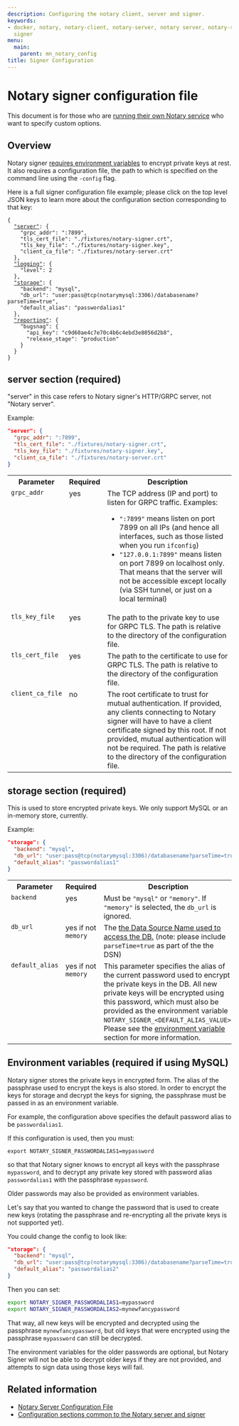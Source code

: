 ```yaml
---
description: Configuring the notary client, server and signer.
keywords:
- docker, notary, notary-client, notary-server, notary server, notary-signer, notary
  signer
menu:
  main:
    parent: mn_notary_config
title: Signer Configuration
---
```


# Notary signer configuration file

This document is for those who are [running their own Notary service](../running_a_service.md) who
want to specify custom options.

## Overview

Notary signer [requires environment variables](#environment-variables-required-if-using-mysql)
to encrypt private keys at rest. It also requires a configuration file, the path to which is
specified on the command line using the `-config` flag.

Here is a full signer configuration file example; please click on the top level JSON keys to
learn more about the configuration section corresponding to that key:

<pre><code class="language-json">{
  <a href="#server-section-required">"server"</a>: {
    "grpc_addr": ":7899",
    "tls_cert_file": "./fixtures/notary-signer.crt",
    "tls_key_file": "./fixtures/notary-signer.key",
    "client_ca_file": "./fixtures/notary-server.crt"
  },
  <a href="../common-configs/#logging-section-optional">"logging"</a>: {
    "level": 2
  },
  <a href="#storage-section-required">"storage"</a>: {
    "backend": "mysql",
    "db_url": "user:pass@tcp(notarymysql:3306)/databasename?parseTime=true",
    "default_alias": "passwordalias1"
  },
  <a href="../common-configs/#reporting-section-optional">"reporting"</a>: {
    "bugsnag": {
      "api_key": "c9d60ae4c7e70c4b6c4ebd3e8056d2b8",
      "release_stage": "production"
    }
  }
}
</code></pre>

## server section (required)

"server" in this case refers to Notary signer's HTTP/GRPC server, not
"Notary server".

Example:

```json
"server": {
  "grpc_addr": ":7899",
  "tls_cert_file": "./fixtures/notary-signer.crt",
  "tls_key_file": "./fixtures/notary-signer.key",
  "client_ca_file": "./fixtures/notary-server.crt"
}
```

<table>
	<tr>
		<th>Parameter</th>
		<th>Required</th>
		<th>Description</th>
	</tr>
	<tr>
		<td valign="top"><code>grpc_addr</code></td>
		<td valign="top">yes</td>
		<td valign="top">The TCP address (IP and port) to listen for GRPC
			traffic.  Examples:
			<ul>
			<li><code>":7899"</code> means listen on port 7899 on all IPs (and
				hence all interfaces, such as those listed when you run
				<code>ifconfig</code>)</li>
			<li><code>"127.0.0.1:7899"</code> means listen on port 7899 on
				localhost only.  That means that the server will not be
				accessible except locally (via SSH tunnel, or just on a local
				terminal)</li>
			</ul>
		</td>
	</tr>
	<tr>
		<td valign="top"><code>tls_key_file</code></td>
		<td valign="top">yes</td>
		<td valign="top">The path to the private key to use for
			GRPC TLS. The path is relative to the directory of the
			configuration file.</td>
	</tr>
	<tr>
		<td valign="top"><code>tls_cert_file</code></td>
		<td valign="top">yes</td>
		<td valign="top">The path to the certificate to use for
			GRPC TLS. The path is relative to the directory of the
			configuration file.</td>
	</tr>
	<tr>
		<td valign="top"><code>client_ca_file</code></td>
		<td valign="top">no</td>
		<td valign="top">The root certificate to trust for
			mutual authentication. If provided, any clients connecting to
			Notary signer will have to have a client certificate signed by
			this root. If not provided, mutual authentication will not be
			required. The path is relative to the directory of the
			configuration file.</td>
	</tr>
</table>


## storage section (required)

This is used to store encrypted private keys.  We only support MySQL or an
in-memory store, currently.

Example:

```json
"storage": {
  "backend": "mysql",
  "db_url": "user:pass@tcp(notarymysql:3306)/databasename?parseTime=true",
  "default_alias": "passwordalias1"
}
```

<table>
	<tr>
		<th>Parameter</th>
		<th>Required</th>
		<th>Description</th>
	</tr>
	<tr>
		<td valign="top"><code>backend</code></td>
		<td valign="top">yes</td>
		<td valign="top">Must be <code>"mysql"</code> or <code>"memory"</code>.
			If <code>"memory"</code> is selected, the <code>db_url</code>
			is ignored.</td>
	</tr>
	<tr>
		<td valign="top"><code>db_url</code></td>
		<td valign="top">yes if not <code>memory</code></td>
		<td valign="top">The <a href="https://github.com/go-sql-driver/mysql">
			the Data Source Name used to access the DB.</a>
			(note: please include <code>parseTime=true</code> as part of the the DSN)</td>
	</tr>
	<tr>
		<td valign="top"><code>default_alias</code></td>
		<td valign="top">yes if not <code>memory</code></td>
		<td valign="top">This parameter specifies the alias of the current
			password used to encrypt the private keys in the DB.  All new
			private keys will be encrypted using this password, which
			must also be provided as the environment variable
			<code>NOTARY_SIGNER_&lt;DEFAULT_ALIAS_VALUE&gt;</code>.
			Please see the <a href="#environment-variables-required-if-using-mysql">environment variable</a>
			section for more information.</td>
	</tr>
</table>


## Environment variables (required if using MySQL)

Notary signer stores the private keys in encrypted form.
The alias of the passphrase used to encrypt the keys is also stored.  In order
to encrypt the keys for storage and decrypt the keys for signing, the
passphrase must be passed in as an environment variable.

For example, the configuration above specifies the default password alias to be
`passwordalias1`.

If this configuration is used, then you must:

`export NOTARY_SIGNER_PASSWORDALIAS1=mypassword`

so that that Notary signer knows to encrypt all keys with the passphrase
`mypassword`, and to decrypt any private key stored with password alias
`passwordalias1` with the passphrase `mypassword`.

Older passwords may also be provided as environment variables.

Let's say that you wanted to change the password that is used to create new
keys (rotating the passphrase and re-encrypting all the private keys is not
supported yet).

You could change the config to look like:

```json
"storage": {
  "backend": "mysql",
  "db_url": "user:pass@tcp(notarymysql:3306)/databasename?parseTime=true",
  "default_alias": "passwordalias2"
}
```

Then you can set:

```bash
export NOTARY_SIGNER_PASSWORDALIAS1=mypassword
export NOTARY_SIGNER_PASSWORDALIAS2=mynewfancypassword
```

That way, all new keys will be encrypted and decrypted using the passphrase
`mynewfancypassword`, but old keys that were encrypted using the passphrase
`mypassword` can still be decrypted.

The environment variables for the older passwords are optional, but Notary
Signer will not be able to decrypt older keys if they are not provided, and
attempts to sign data using those keys will fail.


## Related information

* [Notary Server Configuration File](server-config.md)
* [Configuration sections common to the Notary server and signer](common-configs.md)
